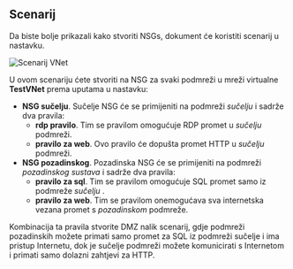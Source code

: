 ## <a name="scenario"></a>Scenarij

Da biste bolje prikazali kako stvoriti NSGs, dokument će koristiti scenarij u nastavku.

![Scenarij VNet](./media/virtual-networks-create-nsg-scenario-include/figure1.png)

U ovom scenariju ćete stvoriti na NSG za svaki podmreži u mreži virtualne **TestVNet** prema uputama u nastavku: 

- **NSG sučelju**. Sučelje NSG će se primijeniti na podmreži *sučelju* i sadrže dva pravila:  
    - **rdp pravilo**. Tim se pravilom omogućuje RDP promet u *sučelju* podmreži.
    - **pravilo za web**. Ovo pravilo će dopušta promet HTTP u *sučelju* podmreži.
- **NSG pozadinskog**. Pozadinska NSG će se primijeniti na podmreži *pozadinskog sustava* i sadrže dva pravila: 
    - **pravilo za sql**. Tim se pravilom omogućuje SQL promet samo iz podmreže *sučelju* .
    - **pravilo za web**. Tim se pravilom onemogućava sva internetska vezana promet s *pozadinskom* podmreže.

Kombinacija ta pravila stvorite DMZ nalik scenarij, gdje podmreži pozadinskih možete primati samo promet za SQL iz podmreži sučelje i ima pristup Internetu, dok je sučelje podmreži možete komunicirati s Internetom i primati samo dolazni zahtjevi za HTTP.
 
